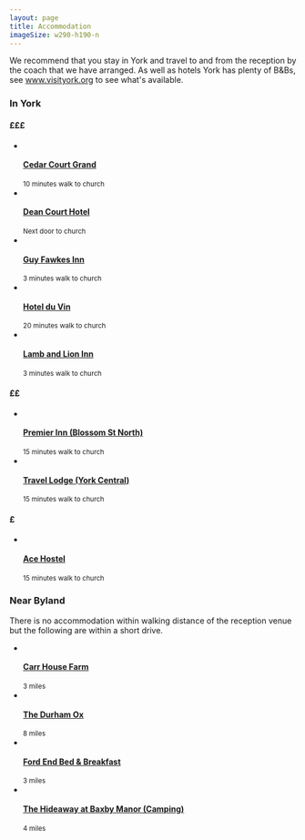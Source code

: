 ```yaml
---
layout: page
title: Accommodation
imageSize: w290-h190-n
---
```

<p class="lead">We recommend that you stay in York and travel to and from the reception by the coach that we have arranged. As well as hotels York has plenty of B&amp;Bs, see <a href="http://www.visityork.org/">www.visityork.org</a> to see what's available.</p>

### In York

#### £££

<ul class="thumbnails">
  <li class="span4">
  	<div class="thumbnail">
  		<a href="http://www.cedarcourtgrand.co.uk/">
	  		<img src="//lh3.googleusercontent.com/-QRZNY5YBDSs/T43XXIMca2I/AAAAAAARC1o/PWnOYkneeBs/{{ page.imageSize }}/" alt="">
	  		<h4>Cedar Court Grand</h4>
	  	</a>
	  	<small>10 minutes walk to church</small>
  	</div>
  </li>
  <li class="span4">
  	<div class="thumbnail">
  		<a href="http://www.deancourt-york.co.uk/">
  			<img src="//lh6.googleusercontent.com/-fbraxn0tUB4/T4qN5Zo8uaI/AAAAAAAGp9I/PmMO4ims4MU/{{ page.imageSize }}/" alt="">
  			<h4>Dean Court Hotel</h4>
  		</a>
  		<small>Next door to church</small>
  	</div>
  </li>
  <li class="span4">
  	<div class="thumbnail">
  		<a href="http://www.gfyork.com/">
	  		<img src="//lh6.googleusercontent.com/-7AFY4lhqF_c/UEbuLSoONPI/AAAAAAAAD0E/OJuwWBJ15Sw/{{ page.imageSize }}/" alt="">
	  		<h4>Guy Fawkes Inn</h4>
	  	</a>
	  	<small>3 minutes walk to church</small>
  	</div>
  </li>
  <li class="span4">
  	<div class="thumbnail">
  		<a href="http://www.hotelduvin.com/">
	  		<img src="//lh5.googleusercontent.com/-nSUufWtESWc/T4sIfyH_R9I/AAAAAAAbUpQ/rcJRr06ootA/{{ page.imageSize }}/" alt="">
	  		<h4>Hotel du Vin</h4>
	    </a>
	    <small>20 minutes walk to church</small>
  	</div>
  </li>
  <li class="span4">
  	<div class="thumbnail">
  		<a href="http://www.lambandlionyork.com/">
	  		<img src="//lh5.googleusercontent.com/-cvyBYW1b7ac/T3-74fHXBvI/AAAAAAAGTRQ/WDKK7PvplYQ/{{ page.imageSize }}/" alt="">
	  		<h4>Lamb and Lion Inn</h4>
	    </a>
	    <small>3 minutes walk to church</small>
  	</div>
  </li>
</ul>

#### ££

<ul class="thumbnails">
  <li class="span4">
  	<div class="thumbnail">
  		<a href="http://www.premierinn.com/en/hotel/YORPTI/york-city-blossom-st-north">
  			<img src="//lh4.googleusercontent.com/-GA4LyKA88-Y/UKV9ZlBZDwI/AAAAAABkPKI/bxMbfd0z3_A/{{ page.imageSize }}/" alt="">
  			<h4>Premier Inn (Blossom St North)</h4>
  		</a>
  		<small>15 minutes walk to church</small>
  	</div>
  </li>
  <li class="span4">
  	<div class="thumbnail">
  		<a href="http://www.travelodge.co.uk/hotels/196/York-Central-hotel">
  			<img src="//lh4.googleusercontent.com/-hVwQA6sXmdk/T4_eQl3yfqI/AAAAAAAVwLU/2zLYUXU6FvQ/{{ page.imageSize }}/" alt="">
  			<h4>Travel Lodge (York Central)</h4>
  	  </a>
  	  <small>15 minutes walk to church</small>
  	</div>
  </li>
</ul>

#### £

<ul class="thumbnails">
  <li class="span4">
  	<div class="thumbnail">
  		<a href="http://www.ace-hotelyork.co.uk/">
  			<img src="//lh3.googleusercontent.com/-PHWfOLYKylw/UKNqoKkWFrI/AAAAAABj4Gs/aWF6c-6mEBY/{{ page.imageSize }}/" alt="">
  			<h4>Ace Hostel</h4>
  		</a>
  		<small>15 minutes walk to church</small>
  	</div>
  </li>
</ul>

### Near Byland

There is no accommodation within walking distance of the reception venue but the following are within a short drive.

<ul class="thumbnails">
  <li class="span4">
  	<div class="thumbnail">
  		<a href="http://www.carrhousefarm.co.uk/">
  			<img src="//lh4.googleusercontent.com/-zyJA5zDjE3U/UN9ghNhw4lI/AAAAAAAADMM/MMH0WmszKAI/{{ page.imageSize }}/" alt="">
  			<h4>Carr House Farm</h4>
  		</a>
  		<small>3 miles</small>
    </div>
  </li>
  <li class="span4">
    <div class="thumbnail">
    	<a href="http://www.thedurhamox.com/">
    		<img src="//lh3.googleusercontent.com/-5jvhT6rInN0/UN9iHMojubI/AAAAAAAADMg/daOGqZTb12M/{{ page.imageSize }}/" alt="">
    		<h4>The Durham Ox</h4>
    	</a>
    	<small>8 miles</small>
    </div>
  </li>
  <li class="span4">
    <div class="thumbnail">
    	<a href="http://www.fordendbedandbreakfast.co.uk/">
    		<img src="//lh4.googleusercontent.com/-SZpY7-HZeh8/UN9jJOngisI/AAAAAAAADMs/7sbr4ZrmCKo/{{ page.imageSize }}/" alt="">
    		<h4>Ford End Bed &amp; Breakfast</h4>
    	</a>
    	<small>3 miles</small>
    </div>
  </li>
  <li class="span4">
    <div class="thumbnail">
    	<a href="http://www.thehideawayatbaxbymanor.co.uk/">
    		<img src="//lh4.googleusercontent.com/-NjleuASTnbQ/UN9kTKpge9I/AAAAAAAADNE/X_Fcb2Tytpc/{{ page.imageSize }}/" alt="">
    		<h4>The Hideaway at Baxby Manor (Camping)</h4>
    	</a>
    	<small>4 miles</small>
    </div>
  </li>
</ul>
